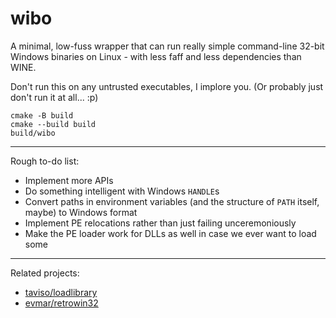 # wibo

A minimal, low-fuss wrapper that can run really simple command-line 32-bit Windows binaries on Linux - with less faff and less dependencies than WINE.

Don't run this on any untrusted executables, I implore you. (Or probably just don't run it at all... :p)

    cmake -B build
    cmake --build build
    build/wibo

---

Rough to-do list:

- Implement more APIs
- Do something intelligent with Windows `HANDLE`s
- Convert paths in environment variables (and the structure of `PATH` itself, maybe) to Windows format
- Implement PE relocations rather than just failing unceremoniously
- Make the PE loader work for DLLs as well in case we ever want to load some

---

Related projects:
* [taviso/loadlibrary](https://github.com/taviso/loadlibrary)
* [evmar/retrowin32](https://github.com/evmar/retrowin32)
